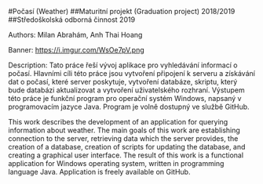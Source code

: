#Počasí (Weather)
##Maturitní projekt (Graduation project) 2018/2019
##Středoškolská odborná činnost 2019

Authors:
Milan Abrahám, Anh Thai Hoang

Banner:
https://i.imgur.com/WsOe7pV.png

Description:
Tato práce řeší vývoj aplikace pro vyhledávání informací o počasí. Hlavními cíli této práce jsou vytvoření připojení k serveru a získávání dat o počasí, které server poskytuje, vytvoření databáze, skriptu, který bude databázi aktualizovat a vytvoření uživatelského rozhraní. Výstupem této práce je funkční program pro operační systém Windows, napsaný v programovacím jazyce Java. Program je volně dostupný ve službě GitHub.

This work describes the development of an application for querying information about weather. The main goals of this work are establishing connection to the server, retrieving data which the server provides, the creation of a database, creation of scripts for updating the database, and creating a graphical user interface. The result of this work is a functional application for Windows operating system, written in programming language Java. Application is freely available on GitHub.
